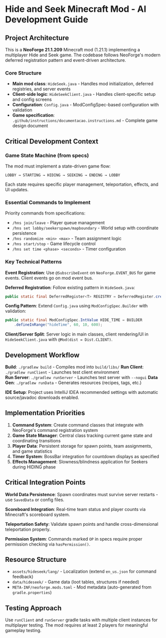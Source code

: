 # Hide and Seek Minecraft Mod - AI Development Guide

## Project Architecture

This is a **NeoForge 21.1.209** Minecraft mod (1.21.1) implementing a multiplayer Hide and Seek game. The codebase follows NeoForge's modern deferred registration pattern and event-driven architecture.

### Core Structure
- **Main mod class**: `HideSeek.java` - Handles mod initialization, deferred registries, and server events
- **Client-side logic**: `HideSeekClient.java` - Handles client-specific setup and config screens  
- **Configuration**: `Config.java` - ModConfigSpec-based configuration with validation
- **Game specification**: `.github/instructions/documentacao.instructions.md` - Complete game design document

## Critical Development Context

### Game State Machine (from specs)
The mod must implement a state-driven game flow:
```
LOBBY → STARTING → HIDING → SEEKING → ENDING → LOBBY
```
Each state requires specific player management, teleportation, effects, and UI updates.

### Essential Commands to Implement
Priority commands from specifications:
- `/hns join/leave` - Player queue management
- `/hns set lobby/seekerspawn/mapboundary` - World setup with coordinate persistence
- `/hns randomize <min> <max>` - Team assignment logic
- `/hns start/stop` - Game lifecycle control
- `/hns set time <phase> <seconds>` - Timer configuration

### Key Technical Patterns

**Event Registration**: Use `@SubscribeEvent` on `NeoForge.EVENT_BUS` for game events. Client events go on mod event bus.

**Deferred Registration**: Follow existing pattern in `HideSeek.java`:
```java
public static final DeferredRegister<T> REGISTRY = DeferredRegister.create(Registry, MODID);
```

**Config Pattern**: Extend `Config.java` using `ModConfigSpec.Builder` with validation:
```java
public static final ModConfigSpec.IntValue HIDE_TIME = BUILDER
    .defineInRange("hideTime", 60, 10, 600);
```

**Client/Server Split**: Server logic in main classes, client rendering/UI in `HideSeekClient.java` with `@Mod(dist = Dist.CLIENT)`.

## Development Workflow

**Build**: `./gradlew build` - Compiles mod into `build/libs/`
**Run Client**: `./gradlew runClient` - Launches test client environment  
**Run Server**: `./gradlew runServer` - Launches test server with `--nogui`
**Data Gen**: `./gradlew runData` - Generates resources (recipes, tags, etc.)

**IDE Setup**: Project uses IntelliJ IDEA recommended settings with automatic source/javadoc downloads enabled.

## Implementation Priorities

1. **Command System**: Create command classes that integrate with NeoForge's command registration system
2. **Game State Manager**: Central class tracking current game state and coordinating transitions
3. **Player Data**: Persistent storage for spawn points, team assignments, and game statistics  
4. **Timer System**: BossBar integration for countdown displays as specified
5. **Effects Management**: Slowness/blindness application for Seekers during HIDING phase

## Critical Integration Points

**World Data Persistence**: Spawn coordinates must survive server restarts - use `SavedData` or config files.

**Scoreboard Integration**: Real-time team status and player counts via Minecraft's scoreboard system.

**Teleportation Safety**: Validate spawn points and handle cross-dimensional teleportation properly.

**Permission System**: Commands marked `OP` in specs require proper permission checking via `hasPermission()`.

## Resource Structure
- `assets/hideseek/lang/` - Localization (extend `en_us.json` for command feedback)
- `data/hideseek/` - Game data (loot tables, structures if needed)
- `META-INF/neoforge.mods.toml` - Mod metadata (auto-generated from `gradle.properties`)

## Testing Approach
Use `runClient` and `runServer` gradle tasks with multiple client instances for multiplayer testing. The mod requires at least 2 players for meaningful gameplay testing.